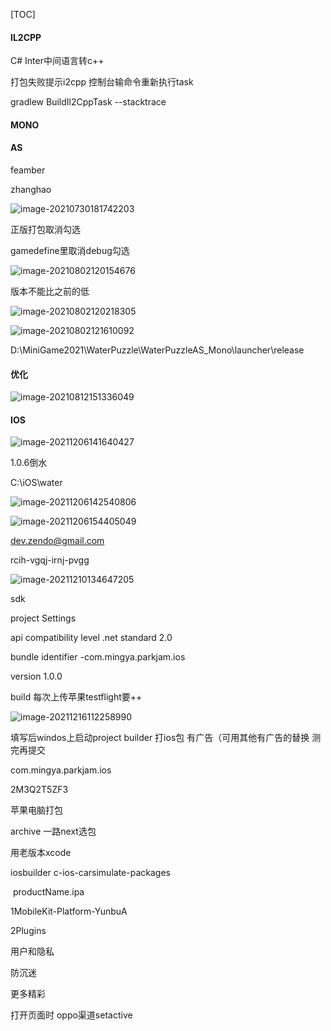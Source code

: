 [TOC]





#### IL2CPP

C# Inter中间语言转c++



打包失败提示i2cpp 控制台输命令重新执行task

gradlew BuildIl2CppTask --stacktrace

#### MONO



#### AS

feamber

zhanghao



![image-20210730181742203](C:\Users\xian\AppData\Roaming\Typora\typora-user-images\image-20210730181742203.png)

正版打包取消勾选



gamedefine里取消debug勾选



![image-20210802120154676](C:\Users\xian\AppData\Roaming\Typora\typora-user-images\image-20210802120154676.png)

版本不能比之前的低

![image-20210802120218305](C:\Users\xian\AppData\Roaming\Typora\typora-user-images\image-20210802120218305.png)

![image-20210802121610092](C:\Users\xian\AppData\Roaming\Typora\typora-user-images\image-20210802121610092.png)



D:\MiniGame2021\WaterPuzzle\WaterPuzzleAS_Mono\launcher\release





#### 优化

![image-20210812151336049](C:\Users\xian\AppData\Roaming\Typora\typora-user-images\image-20210812151336049.png)



#### IOS

![image-20211206141640427](C:\Users\xian\AppData\Roaming\Typora\typora-user-images\image-20211206141640427.png)

1.0.6倒水

C:\iOS\water

![image-20211206142540806](C:\Users\xian\AppData\Roaming\Typora\typora-user-images\image-20211206142540806.png)

![image-20211206154405049](C:\Users\xian\AppData\Roaming\Typora\typora-user-images\image-20211206154405049.png)

dev.zendo@gmail.com

rcih-vgqj-irnj-pvgg

![image-20211210134647205](C:\Users\xian\AppData\Roaming\Typora\typora-user-images\image-20211210134647205.png)





sdk

project Settings

api compatibility level .net standard 2.0

bundle identifier -com.mingya.parkjam.ios

version 1.0.0

build 每次上传苹果testflight要++





![image-20211216112258990](C:\Users\xian\AppData\Roaming\Typora\typora-user-images\image-20211216112258990.png)

填写后windos上启动project builder 打ios包 有广告（可用其他有广告的替换 测完再提交

com.mingya.parkjam.ios

2M3Q2T5ZF3



苹果电脑打包 

archive 一路next选包 

用老版本xcode



iosbuilder c-ios-carsimulate-packages 

​	productName.ipa



1MobileKit-Platform-YunbuA

2Plugins



用户和隐私



防沉迷



更多精彩

打开页面时 oppo渠道setactive